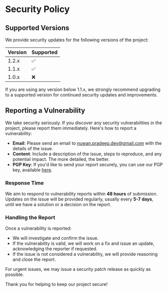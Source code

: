 # Security Policy

## Supported Versions

We provide security updates for the following versions of the project:

| Version  | Supported          |
| -------- | ------------------ |
| 1.2.x    | :white_check_mark:  |
| 1.1.x    | :white_check_mark:  |
| 1.0.x    | :x:                |

If you are using any version below 1.1.x, we strongly recommend upgrading to a supported version for continued security updates and improvements.

## Reporting a Vulnerability

We take security seriously. If you discover any security vulnerabilities in the project, please report them immediately. Here's how to report a vulnerability:

- **Email**: Please send an email to [nuwan.pradeep.dev@gmail.com](mailto:nuwan.pradeep.dev@gmail.com) with the details of the issue.
- **Content**: Include a description of the issue, steps to reproduce, and any potential impact. The more detailed, the better.
- **PGP Key**: If you'd like to send your report securely, you can use our PGP key, available [here](#).
  
### Response Time

We aim to respond to vulnerability reports within **48 hours** of submission. Updates on the issue will be provided regularly, usually every **5-7 days**, until we have a solution or a decision on the report.

### Handling the Report

Once a vulnerability is reported:
- We will investigate and confirm the issue.
- If the vulnerability is valid, we will work on a fix and issue an update, acknowledging the reporter if requested.
- If the issue is not considered a vulnerability, we will provide reasoning and close the report.

For urgent issues, we may issue a security patch release as quickly as possible.

Thank you for helping to keep our project secure!

